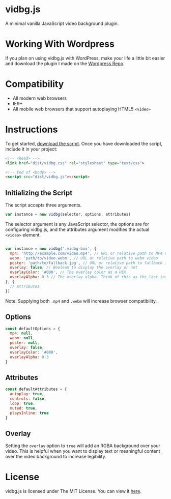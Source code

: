# vidbg.js

A minimal vanilla JavaScript video background plugin.

# Working With Wordpress

If you plan on using vidbg.js with WordPress, make your life a little bit easier and download the plugin I made on the [Wordpress Repo](https://wordpress.org/plugins/video-background/).

# Compatibility

* All modern web browsers
* IE9+
* All mobile web browsers that support autoplaying HTML5 `<video>`

# Instructions

To get started, [download the script](https://github.com/blakedotvegas/supreme_theme/archive/master.zip). Once you have downloaded the script, include it in your project:


```html
<!-- <head> -->
<link href="dist/vidbg.css" rel="stylesheet" type="text/css">

<!-- End of <body> -->
<script src="dist/vidbg.js"></script>
```

## Initializing the Script

The script accepts three arguments.

```js
var instance = new vidbg(selector, options, attributes)
```

The selector argument is any JavaScript selector, the options are for configuring vidbg.js, and the attributes argument modifies the actual `<video>` element.

```js

var instance = new vidbg('.vidbg-box', {
  mp4: 'http://example.com/video.mp4', // URL or relative path to MP4 video
  webm: 'path/to/video.webm', // URL or relative path to webm video
  poster: 'path/to/fallback.jpg', // URL or relative path to fallback image
  overlay: false, // Boolean to display the overlay or not
  overlayColor: '#000', // The overlay color as a HEX
  overlayAlpha: 0.3 // The overlay alpha. Think of this as the last integer in RGBA()
}, {
  // Attributes
})
```
Note: Supplying both `.mp4` and `.webm` will increase browser compatibility.

## Options

```js
const defaultOptions = {
  mp4: null,
  webm: null,
  poster: null,
  overlay: false,
  overlayColor: '#000',
  overlayAlpha: 0.3
}
```

## Attributes

```js
const defaultAttributes = {
  autoplay: true,
  controls: false,
  loop: true,
  muted: true,
  playsInline: true
}
```

## Overlay
Setting the `overlay` option to `true` will add an RGBA background over your video. This is helpful when you want to display text or meaningful content over the video background to increase legibility.


# License

vidbg.js is licensed under The MIT License. You can view it [here](https://github.com/blakedotvegas/vidbg/blob/master/LICENSE).
